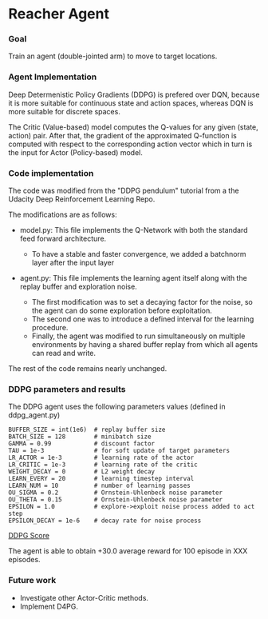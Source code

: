 # Reacher Agent
  
### Goal
Train an agent (double-jointed arm) to move to target locations.

### Agent Implementation
Deep Determenistic Policy Gradients (DDPG) is prefered over DQN, because it is more suitable for continuous state and action spaces, whereas DQN is more suitable for discrete spaces.

The Critic (Value-based) model computes the Q-values for any given (state, action) pair. After that, the gradient of the approximated Q-function is computed with respect to the corresponding action vector which in turn is the input for Actor (Policy-based) model.

### Code implementation

The code was modified from the "DDPG pendulum" tutorial from a the Udacity Deep Reinforcement Learning Repo.

The modifications are as follows:
- model.py: This file implements the Q-Network with both the standard feed forward architecture.
  - To have a stable and faster convergence, we added a batchnorm layer after the input layer
  
- agent.py: This file implements the learning agent itself along with the replay buffer and exploration noise.
  - The first modification was to set a decaying factor for the noise, so the agent can do some exploration before exploitation.
  - The second one was to introduce a defined interval for the learning procedure.
  - Finally, the agent was modified to run simultaneously on multiple environments by having a shared buffer replay from which all agents can read and write.

The rest of the code remains nearly unchanged.

### DDPG parameters and results

The DDPG agent uses the following parameters values (defined in ddpg_agent.py)

```
BUFFER_SIZE = int(1e6)  # replay buffer size
BATCH_SIZE = 128        # minibatch size
GAMMA = 0.99            # discount factor
TAU = 1e-3              # for soft update of target parameters
LR_ACTOR = 1e-3         # learning rate of the actor
LR_CRITIC = 1e-3        # learning rate of the critic
WEIGHT_DECAY = 0        # L2 weight decay
LEARN_EVERY = 20        # learning timestep interval
LEARN_NUM = 10          # number of learning passes
OU_SIGMA = 0.2          # Ornstein-Uhlenbeck noise parameter
OU_THETA = 0.15         # Ornstein-Uhlenbeck noise parameter
EPSILON = 1.0           # explore->exploit noise process added to act step
EPSILON_DECAY = 1e-6    # decay rate for noise process
```

[DDPG Score](scores.jpg)

The agent is able to obtain +30.0 average reward for 100 episode in XXX episodes.

### Future work
- Investigate other Actor-Critic methods.
- Implement D4PG.
